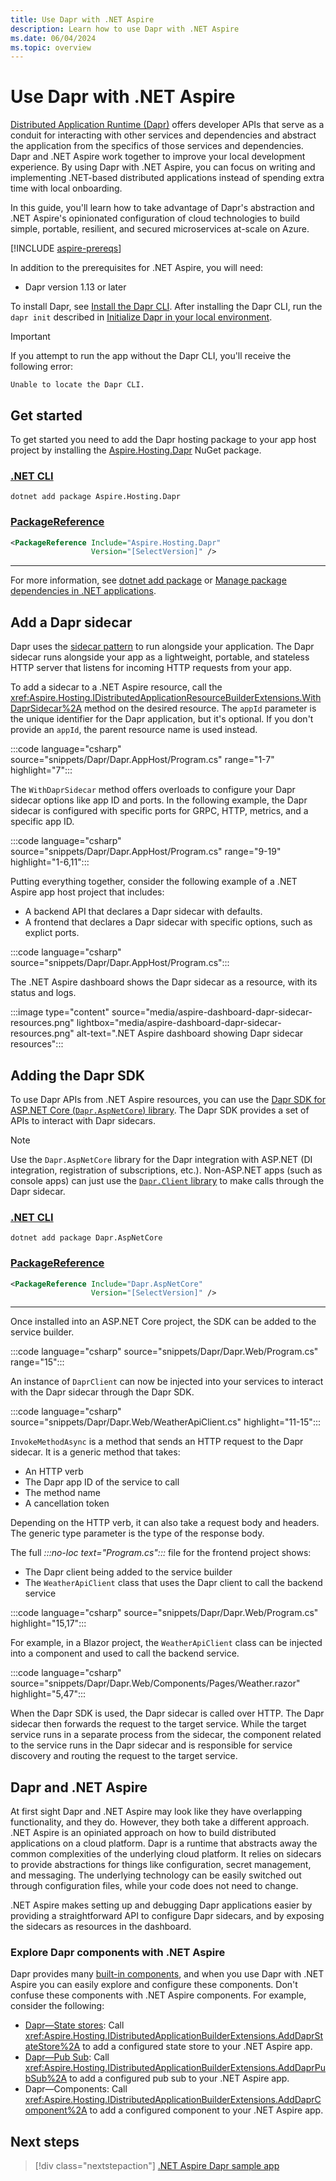 ```yaml
---
title: Use Dapr with .NET Aspire
description: Learn how to use Dapr with .NET Aspire
ms.date: 06/04/2024
ms.topic: overview
---
```


# Use Dapr with .NET Aspire

[Distributed Application Runtime (Dapr)](https://docs.dapr.io/) offers developer APIs that serve as a conduit for interacting with other services and dependencies and abstract the application from the specifics of those services and dependencies. Dapr and .NET Aspire work together to improve your local development experience. By using Dapr with .NET Aspire, you can focus on writing and implementing .NET-based distributed applications instead of spending extra time with local onboarding.  

In this guide, you'll learn how to take advantage of Dapr's abstraction and .NET Aspire's opinionated configuration of cloud technologies to build simple, portable, resilient, and secured microservices at-scale on Azure.

[!INCLUDE [aspire-prereqs](../includes/aspire-prereqs.md)]

In addition to the prerequisites for .NET Aspire, you will need:

- Dapr version 1.13 or later

To install Dapr, see [Install the Dapr CLI](https://docs.dapr.io/getting-started/install-dapr-cli/). After installing the Dapr CLI, run the `dapr init` described in [Initialize Dapr in your local environment](https://docs.dapr.io/getting-started/install-dapr-selfhost/).

> [!IMPORTANT]
> If you attempt to run the app without the Dapr CLI, you'll receive the following error:
>
> ```plaintext
> Unable to locate the Dapr CLI.
> ```

## Get started

To get started you need to add the Dapr hosting package to your app host project by installing the [Aspire.Hosting.Dapr](https://www.nuget.org/packages/Aspire.Hosting.Dapr) NuGet package.

### [.NET CLI](#tab/dotnet-cli)

```dotnetcli
dotnet add package Aspire.Hosting.Dapr
```

### [PackageReference](#tab/package-reference)

```xml
<PackageReference Include="Aspire.Hosting.Dapr"
                  Version="[SelectVersion]" />
```

---

For more information, see [dotnet add package](/dotnet/core/tools/dotnet-add-package) or [Manage package dependencies in .NET applications](/dotnet/core/tools/dependencies).

## Add a Dapr sidecar

Dapr uses the [sidecar pattern](https://docs.dapr.io/concepts/dapr-services/sidecar/) to run alongside your application. The Dapr sidecar runs alongside your app as a lightweight, portable, and stateless HTTP server that listens for incoming HTTP requests from your app.  

To add a sidecar to a .NET Aspire resource, call the <xref:Aspire.Hosting.IDistributedApplicationResourceBuilderExtensions.WithDaprSidecar%2A> method on the desired resource. The `appId` parameter is the unique identifier for the Dapr application, but it's optional. If you don't provide an `appId`, the parent resource name is used instead.

:::code language="csharp" source="snippets/Dapr/Dapr.AppHost/Program.cs" range="1-7"  highlight="7":::

The `WithDaprSidecar` method offers overloads to configure your Dapr sidecar options like app ID and ports. In the following example, the Dapr sidecar is configured with specific ports for GRPC, HTTP, metrics, and a specific app ID.

:::code language="csharp" source="snippets/Dapr/Dapr.AppHost/Program.cs" range="9-19"  highlight="1-6,11":::

Putting everything together, consider the following example of a .NET Aspire app host project that includes:

- A backend API that declares a Dapr sidecar with defaults.
- A frontend that declares a Dapr sidecar with specific options, such as explict ports.

:::code language="csharp" source="snippets/Dapr/Dapr.AppHost/Program.cs":::

The .NET Aspire dashboard shows the Dapr sidecar as a resource, with its status and logs.

:::image type="content" source="media/aspire-dashboard-dapr-sidecar-resources.png" lightbox="media/aspire-dashboard-dapr-sidecar-resources.png" alt-text=".NET Aspire dashboard showing Dapr sidecar resources":::

## Adding the Dapr SDK

To use Dapr APIs from .NET Aspire resources, you can use the [Dapr SDK for ASP.NET Core (`Dapr.AspNetCore`) library](https://www.nuget.org/packages/Dapr.AspNetCore/). The Dapr SDK provides a set of APIs to interact with Dapr sidecars.

> [!NOTE]
> Use the `Dapr.AspNetCore` library for the Dapr integration with ASP.NET (DI integration, registration of subscriptions, etc.). Non-ASP.NET apps (such as console apps) can just use the [`Dapr.Client` library](https://www.nuget.org/packages/Dapr.Client) to make calls through the Dapr sidecar.

### [.NET CLI](#tab/dotnet-cli)

```dotnetcli
dotnet add package Dapr.AspNetCore
```

### [PackageReference](#tab/package-reference)

```xml
<PackageReference Include="Dapr.AspNetCore"
                  Version="[SelectVersion]" />
```

---

Once installed into an ASP.NET Core project, the SDK can be added to the service builder.

:::code language="csharp" source="snippets/Dapr/Dapr.Web/Program.cs" range="15":::

An instance of `DaprClient` can now be injected into your services to interact with the Dapr sidecar through the Dapr SDK.

:::code language="csharp" source="snippets/Dapr/Dapr.Web/WeatherApiClient.cs" highlight="11-15":::

`InvokeMethodAsync` is a method that sends an HTTP request to the Dapr sidecar. It is a generic method that takes:

- An HTTP verb
- The Dapr app ID of the service to call
- The method name
- A cancellation token

Depending on the HTTP verb, it can also take a request body and headers. The generic type parameter is the type of the response body.

The full _:::no-loc text="Program.cs":::_ file for the frontend project shows:

- The Dapr client being added to the service builder
- The `WeatherApiClient` class that uses the Dapr client to call the backend service

:::code language="csharp" source="snippets/Dapr/Dapr.Web/Program.cs" highlight="15,17":::

For example, in a Blazor project, the `WeatherApiClient` class can be injected into a component and used to call the backend service.

:::code language="csharp" source="snippets/Dapr/Dapr.Web/Components/Pages/Weather.razor" highlight="5,47":::

When the Dapr SDK is used, the Dapr sidecar is called over HTTP. The Dapr sidecar then forwards the request to the target service. While the target service runs in a separate process from the sidecar, the component related to the service runs in the Dapr sidecar and is responsible for service discovery and routing the request to the target service.

## Dapr and .NET Aspire

At first sight Dapr and .NET Aspire may look like they have overlapping functionality, and they do. However, they both take a different approach. .NET Aspire is an opiniated approach on how to build distributed applications on a cloud platform. Dapr is a runtime that abstracts away the common complexities of the underlying cloud platform. It relies on sidecars to provide abstractions for things like configuration, secret management, and messaging. The underlying technology can be easily switched out through configuration files, while your code does not need to change.

.NET Aspire makes setting up and debugging Dapr applications easier by providing a straightforward API to configure Dapr sidecars, and by exposing the sidecars as resources in the dashboard.

### Explore Dapr components with .NET Aspire

Dapr provides many [built-in components](https://docs.dapr.io/concepts/components-concept), and when you use Dapr with .NET Aspire you can easily explore and configure these components. Don't confuse these components with .NET Aspire components. For example, consider the following:

- [Dapr—State stores](https://docs.dapr.io/concepts/components-concept/#state-stores): Call <xref:Aspire.Hosting.IDistributedApplicationBuilderExtensions.AddDaprStateStore%2A> to add a configured state store to your .NET Aspire app.
- [Dapr—Pub Sub](https://docs.dapr.io/concepts/components-concept/#pubsub-brokers): Call <xref:Aspire.Hosting.IDistributedApplicationBuilderExtensions.AddDaprPubSub%2A> to add a configured pub sub to your .NET Aspire app.
- Dapr—Components: Call <xref:Aspire.Hosting.IDistributedApplicationBuilderExtensions.AddDaprComponent%2A> to add a configured component to your .NET Aspire app.

## Next steps

> [!div class="nextstepaction"]
> [.NET Aspire Dapr sample app](/samples/dotnet/aspire-samples/aspire-dapr/)
